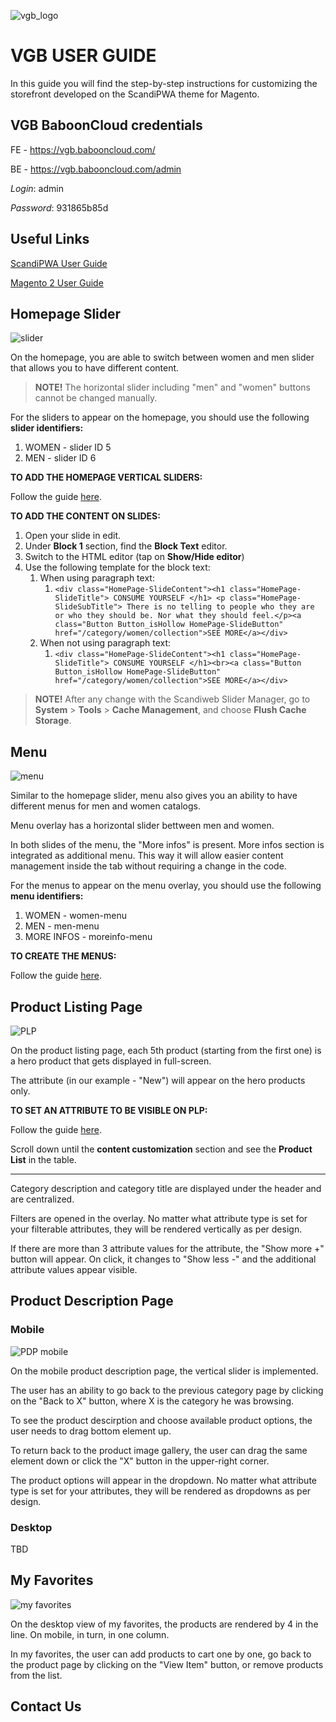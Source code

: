 ![vgb_logo](https://i.ibb.co/99dkgjM/VGB-studio-black-1.png)

# VGB USER GUIDE

In this guide you will find the step-by-step instructions for customizing the storefront developed on the ScandiPWA theme for Magento.

## VGB BaboonCloud credentials

FE - https://vgb.babooncloud.com/

BE - https://vgb.babooncloud.com/admin

*Login*: admin

*Password*: 931865b85d

## Useful Links

[ScandiPWA User Guide](https://scandiweb.atlassian.net/wiki/spaces/SUG/overview)

[Magento 2 User Guide](https://docs.magento.com/m2/ce/user_guide/getting-started.html)

## Homepage Slider

![slider](https://i.ibb.co/5TkKDGQ/Screenshot-2020-04-01-at-12-23-04.png)

On the homepage, you are able to switch between women and men slider that allows you to have different content.

> **NOTE!** The horizontal slider including "men" and "women" buttons cannot be changed manually.

For the sliders to appear on the homepage, you should use the following **slider identifiers:**

1. WOMEN - slider ID 5 
2. MEN - slider ID 6

**TO ADD THE HOMEPAGE VERTICAL SLIDERS:**

Follow the guide [here](https://scandiweb.atlassian.net/wiki/spaces/SUG/pages/1758855269/Slider+Management).

**TO ADD THE CONTENT ON SLIDES:**

1. Open your slide in edit.
2. Under **Block 1** section, find the **Block Text** editor.
3. Switch to the HTML editor (tap on **Show/Hide editor**)
4. Use the following template for the block text:
    1. When using paragraph text: 
       1. ````<div class="HomePage-SlideContent"><h1 class="HomePage-SlideTitle"> CONSUME YOURSELF </h1> <p class="HomePage-SlideSubTitle"> There is no telling to people who they are or who they should be. Nor what they should feel.</p><a class="Button Button_isHollow HomePage-SlideButton" href="/category/women/collection">SEE MORE</a></div>````
    2. When not using paragraph text: 
       1. ````<div class="HomePage-SlideContent"><h1 class="HomePage-SlideTitle"> CONSUME YOURSELF </h1><br><a class="Button Button_isHollow HomePage-SlideButton" href="/category/women/collection">SEE MORE</a></div>````

>**NOTE!** After any change with the Scandiweb Slider Manager, go to **System** > **Tools** > **Cache Management**, and choose **Flush Cache Storage**.

## Menu

![menu](https://i.ibb.co/RjLzMBd/Screenshot-2020-04-01-at-12-44-24.png)

Similar to the homepage slider, menu also gives you an ability to have different menus for men and women catalogs.

Menu overlay has a horizontal slider bettween men and women.

In both slides of the menu, the "More infos" is present. More infos section is integrated as additional menu. This way it will allow easier content management inside the tab without requiring a change in the code.

For the menus to appear on the menu overlay, you should use the following **menu identifiers:**

1. WOMEN - women-menu
2. MEN - men-menu
3. MORE INFOS - moreinfo-menu

**TO CREATE THE MENUS:**

Follow the guide [here](https://scandiweb.atlassian.net/wiki/spaces/SUG/pages/1691418673/Menu+Manager).

## Product Listing Page

![PLP](https://i.ibb.co/1vPLXZw/Screenshot-2020-04-01-at-13-05-38.png)

On the product listing page, each 5th product (starting from the first one) is a hero product that gets displayed in full-screen.

The attribute (in our example - "New") will appear on the hero products only.

**TO SET AN ATTRIBUTE TO BE VISIBLE ON PLP:**

Follow the guide [here](https://scandiweb.atlassian.net/wiki/spaces/SUG/pages/1695711539/Color+and+Content+Customization).

Scroll down until the **content customization** section and see the **Product List** in the table.

***

Category description and category title are displayed under the header and are centralized.

Filters are opened in the overlay. No matter what attribute type is set for your filterable attributes, they will be rendered vertically as per design.

If there are more than 3 attribute values for the attribute, the "Show more +" button will appear. On click, it changes to "Show less -" and the additional attribute values appear visible.

## Product Description Page

### Mobile

![PDP mobile](https://i.ibb.co/NSnYKgN/Screenshot-2020-04-01-at-15-02-16.png)

On the mobile product description page, the vertical slider is implemented.

The user has an ability to go back to the previous category page by clicking on the "Back to X" button, where X is the category he was browsing.

To see the product descirption and choose available product options, the user needs to drag bottom element up.

To return back to the product image gallery, the user can drag the same element down or click the "X" button in the upper-right corner.

The product options will appear in the dropdown. No matter what attribute type is set for your attributes, they will be rendered as dropdowns as per design.

### Desktop 

TBD

## My Favorites

![my favorites](https://i.ibb.co/W53dWTP/Screenshot-2020-04-01-at-15-52-35.png)

On the desktop view of my favorites, the products are rendered by 4 in the line. On mobile, in turn, in one column.

In my favorites, the user can add products to cart one by one, go back to the product page by clicking on the "View Item" button, or remove products from the list.

## Contact Us
